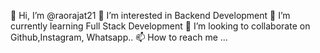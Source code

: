 👋 Hi, I’m @raorajat21
👀 I’m interested in Backend Development
🌱 I’m currently learning Full Stack Development
💞️ I’m looking to collaborate on Github,Instagram, Whatsapp..
📫 How to reach me ...